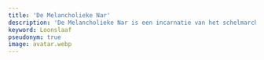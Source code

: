 ```yaml
---
title: 'De Melancholieke Nar'
description: 'De Melancholieke Nar is een incarnatie van het schelmarchetype.'
keyword: Loonslaaf
pseudonym: true
image: avatar.webp
---
```


